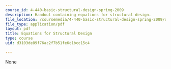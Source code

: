 ```yaml
---
course_id: 4-440-basic-structural-design-spring-2009
description: Handout containing equations for structural design.
file_location: /coursemedia/4-440-basic-structural-design-spring-2009/d3103de89f76ac2f7b51fe6c1bcc15c4_MIT4_440s09_exam02_equations.pdf
file_type: application/pdf
layout: pdf
title: Equations for Structural Design
type: course
uid: d3103de89f76ac2f7b51fe6c1bcc15c4

---
```

None
